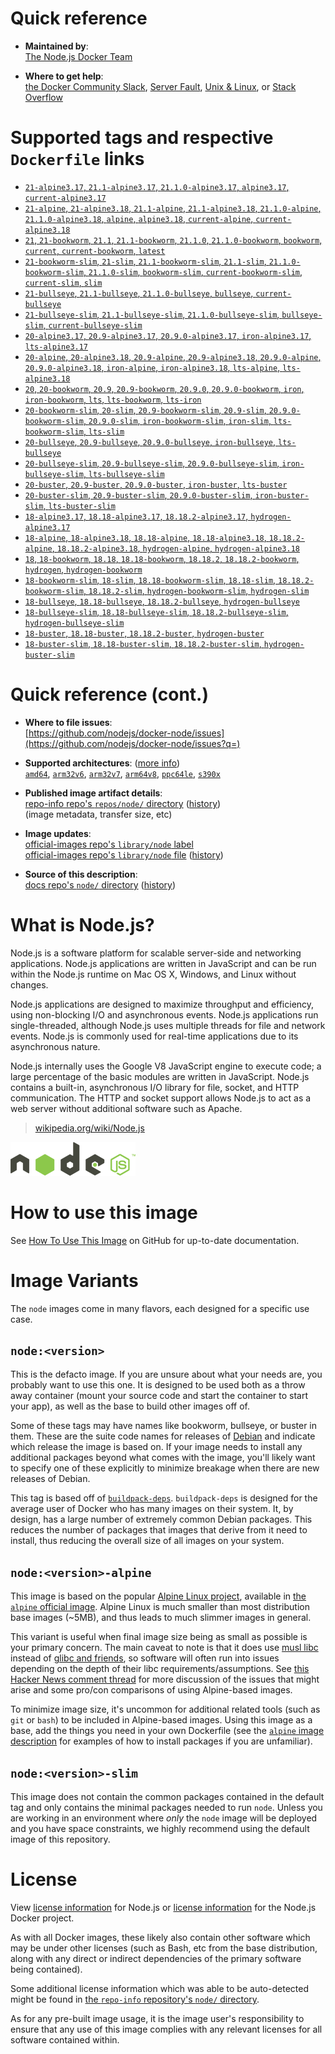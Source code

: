 <!--

********************************************************************************

WARNING:

    DO NOT EDIT "node/README.md"

    IT IS AUTO-GENERATED

    (from the other files in "node/" combined with a set of templates)

********************************************************************************

-->

# Quick reference

-	**Maintained by**:  
	[The Node.js Docker Team](https://github.com/nodejs/docker-node)

-	**Where to get help**:  
	[the Docker Community Slack](https://dockr.ly/comm-slack), [Server Fault](https://serverfault.com/help/on-topic), [Unix & Linux](https://unix.stackexchange.com/help/on-topic), or [Stack Overflow](https://stackoverflow.com/help/on-topic)

# Supported tags and respective `Dockerfile` links

-	[`21-alpine3.17`, `21.1-alpine3.17`, `21.1.0-alpine3.17`, `alpine3.17`, `current-alpine3.17`](https://github.com/nodejs/docker-node/blob/62c2e3cfb17ba8d9167b0daebbff9ea5ecaef6e4/21/alpine3.17/Dockerfile)
-	[`21-alpine`, `21-alpine3.18`, `21.1-alpine`, `21.1-alpine3.18`, `21.1.0-alpine`, `21.1.0-alpine3.18`, `alpine`, `alpine3.18`, `current-alpine`, `current-alpine3.18`](https://github.com/nodejs/docker-node/blob/62c2e3cfb17ba8d9167b0daebbff9ea5ecaef6e4/21/alpine3.18/Dockerfile)
-	[`21`, `21-bookworm`, `21.1`, `21.1-bookworm`, `21.1.0`, `21.1.0-bookworm`, `bookworm`, `current`, `current-bookworm`, `latest`](https://github.com/nodejs/docker-node/blob/62c2e3cfb17ba8d9167b0daebbff9ea5ecaef6e4/21/bookworm/Dockerfile)
-	[`21-bookworm-slim`, `21-slim`, `21.1-bookworm-slim`, `21.1-slim`, `21.1.0-bookworm-slim`, `21.1.0-slim`, `bookworm-slim`, `current-bookworm-slim`, `current-slim`, `slim`](https://github.com/nodejs/docker-node/blob/62c2e3cfb17ba8d9167b0daebbff9ea5ecaef6e4/21/bookworm-slim/Dockerfile)
-	[`21-bullseye`, `21.1-bullseye`, `21.1.0-bullseye`, `bullseye`, `current-bullseye`](https://github.com/nodejs/docker-node/blob/62c2e3cfb17ba8d9167b0daebbff9ea5ecaef6e4/21/bullseye/Dockerfile)
-	[`21-bullseye-slim`, `21.1-bullseye-slim`, `21.1.0-bullseye-slim`, `bullseye-slim`, `current-bullseye-slim`](https://github.com/nodejs/docker-node/blob/62c2e3cfb17ba8d9167b0daebbff9ea5ecaef6e4/21/bullseye-slim/Dockerfile)
-	[`20-alpine3.17`, `20.9-alpine3.17`, `20.9.0-alpine3.17`, `iron-alpine3.17`, `lts-alpine3.17`](https://github.com/nodejs/docker-node/blob/62c2e3cfb17ba8d9167b0daebbff9ea5ecaef6e4/20/alpine3.17/Dockerfile)
-	[`20-alpine`, `20-alpine3.18`, `20.9-alpine`, `20.9-alpine3.18`, `20.9.0-alpine`, `20.9.0-alpine3.18`, `iron-alpine`, `iron-alpine3.18`, `lts-alpine`, `lts-alpine3.18`](https://github.com/nodejs/docker-node/blob/62c2e3cfb17ba8d9167b0daebbff9ea5ecaef6e4/20/alpine3.18/Dockerfile)
-	[`20`, `20-bookworm`, `20.9`, `20.9-bookworm`, `20.9.0`, `20.9.0-bookworm`, `iron`, `iron-bookworm`, `lts`, `lts-bookworm`, `lts-iron`](https://github.com/nodejs/docker-node/blob/62c2e3cfb17ba8d9167b0daebbff9ea5ecaef6e4/20/bookworm/Dockerfile)
-	[`20-bookworm-slim`, `20-slim`, `20.9-bookworm-slim`, `20.9-slim`, `20.9.0-bookworm-slim`, `20.9.0-slim`, `iron-bookworm-slim`, `iron-slim`, `lts-bookworm-slim`, `lts-slim`](https://github.com/nodejs/docker-node/blob/dbc174542d51f03535f6513391f569e3b93a91dd/20/bookworm-slim/Dockerfile)
-	[`20-bullseye`, `20.9-bullseye`, `20.9.0-bullseye`, `iron-bullseye`, `lts-bullseye`](https://github.com/nodejs/docker-node/blob/62c2e3cfb17ba8d9167b0daebbff9ea5ecaef6e4/20/bullseye/Dockerfile)
-	[`20-bullseye-slim`, `20.9-bullseye-slim`, `20.9.0-bullseye-slim`, `iron-bullseye-slim`, `lts-bullseye-slim`](https://github.com/nodejs/docker-node/blob/dbc174542d51f03535f6513391f569e3b93a91dd/20/bullseye-slim/Dockerfile)
-	[`20-buster`, `20.9-buster`, `20.9.0-buster`, `iron-buster`, `lts-buster`](https://github.com/nodejs/docker-node/blob/62c2e3cfb17ba8d9167b0daebbff9ea5ecaef6e4/20/buster/Dockerfile)
-	[`20-buster-slim`, `20.9-buster-slim`, `20.9.0-buster-slim`, `iron-buster-slim`, `lts-buster-slim`](https://github.com/nodejs/docker-node/blob/dbc174542d51f03535f6513391f569e3b93a91dd/20/buster-slim/Dockerfile)
-	[`18-alpine3.17`, `18.18-alpine3.17`, `18.18.2-alpine3.17`, `hydrogen-alpine3.17`](https://github.com/nodejs/docker-node/blob/6c20762ebfb6ab35c874c4fe540a55ab8fd6c49d/18/alpine3.17/Dockerfile)
-	[`18-alpine`, `18-alpine3.18`, `18.18-alpine`, `18.18-alpine3.18`, `18.18.2-alpine`, `18.18.2-alpine3.18`, `hydrogen-alpine`, `hydrogen-alpine3.18`](https://github.com/nodejs/docker-node/blob/6c20762ebfb6ab35c874c4fe540a55ab8fd6c49d/18/alpine3.18/Dockerfile)
-	[`18`, `18-bookworm`, `18.18`, `18.18-bookworm`, `18.18.2`, `18.18.2-bookworm`, `hydrogen`, `hydrogen-bookworm`](https://github.com/nodejs/docker-node/blob/bdf5edb771596f7e3998ff318c3098850261b17b/18/bookworm/Dockerfile)
-	[`18-bookworm-slim`, `18-slim`, `18.18-bookworm-slim`, `18.18-slim`, `18.18.2-bookworm-slim`, `18.18.2-slim`, `hydrogen-bookworm-slim`, `hydrogen-slim`](https://github.com/nodejs/docker-node/blob/dbc174542d51f03535f6513391f569e3b93a91dd/18/bookworm-slim/Dockerfile)
-	[`18-bullseye`, `18.18-bullseye`, `18.18.2-bullseye`, `hydrogen-bullseye`](https://github.com/nodejs/docker-node/blob/bdf5edb771596f7e3998ff318c3098850261b17b/18/bullseye/Dockerfile)
-	[`18-bullseye-slim`, `18.18-bullseye-slim`, `18.18.2-bullseye-slim`, `hydrogen-bullseye-slim`](https://github.com/nodejs/docker-node/blob/dbc174542d51f03535f6513391f569e3b93a91dd/18/bullseye-slim/Dockerfile)
-	[`18-buster`, `18.18-buster`, `18.18.2-buster`, `hydrogen-buster`](https://github.com/nodejs/docker-node/blob/bdf5edb771596f7e3998ff318c3098850261b17b/18/buster/Dockerfile)
-	[`18-buster-slim`, `18.18-buster-slim`, `18.18.2-buster-slim`, `hydrogen-buster-slim`](https://github.com/nodejs/docker-node/blob/dbc174542d51f03535f6513391f569e3b93a91dd/18/buster-slim/Dockerfile)

# Quick reference (cont.)

-	**Where to file issues**:  
	[https://github.com/nodejs/docker-node/issues](https://github.com/nodejs/docker-node/issues?q=)

-	**Supported architectures**: ([more info](https://github.com/docker-library/official-images#architectures-other-than-amd64))  
	[`amd64`](https://hub.docker.com/r/amd64/node/), [`arm32v6`](https://hub.docker.com/r/arm32v6/node/), [`arm32v7`](https://hub.docker.com/r/arm32v7/node/), [`arm64v8`](https://hub.docker.com/r/arm64v8/node/), [`ppc64le`](https://hub.docker.com/r/ppc64le/node/), [`s390x`](https://hub.docker.com/r/s390x/node/)

-	**Published image artifact details**:  
	[repo-info repo's `repos/node/` directory](https://github.com/docker-library/repo-info/blob/master/repos/node) ([history](https://github.com/docker-library/repo-info/commits/master/repos/node))  
	(image metadata, transfer size, etc)

-	**Image updates**:  
	[official-images repo's `library/node` label](https://github.com/docker-library/official-images/issues?q=label%3Alibrary%2Fnode)  
	[official-images repo's `library/node` file](https://github.com/docker-library/official-images/blob/master/library/node) ([history](https://github.com/docker-library/official-images/commits/master/library/node))

-	**Source of this description**:  
	[docs repo's `node/` directory](https://github.com/docker-library/docs/tree/master/node) ([history](https://github.com/docker-library/docs/commits/master/node))

# What is Node.js?

Node.js is a software platform for scalable server-side and networking applications. Node.js applications are written in JavaScript and can be run within the Node.js runtime on Mac OS X, Windows, and Linux without changes.

Node.js applications are designed to maximize throughput and efficiency, using non-blocking I/O and asynchronous events. Node.js applications run single-threaded, although Node.js uses multiple threads for file and network events. Node.js is commonly used for real-time applications due to its asynchronous nature.

Node.js internally uses the Google V8 JavaScript engine to execute code; a large percentage of the basic modules are written in JavaScript. Node.js contains a built-in, asynchronous I/O library for file, socket, and HTTP communication. The HTTP and socket support allows Node.js to act as a web server without additional software such as Apache.

> [wikipedia.org/wiki/Node.js](https://en.wikipedia.org/wiki/Node.js)

![logo](https://raw.githubusercontent.com/docker-library/docs/01c12653951b2fe592c1f93a13b4e289ada0e3a1/node/logo.png)

# How to use this image

See [How To Use This Image](https://github.com/nodejs/docker-node/blob/master/README.md#how-to-use-this-image) on GitHub for up-to-date documentation.

# Image Variants

The `node` images come in many flavors, each designed for a specific use case.

## `node:<version>`

This is the defacto image. If you are unsure about what your needs are, you probably want to use this one. It is designed to be used both as a throw away container (mount your source code and start the container to start your app), as well as the base to build other images off of.

Some of these tags may have names like bookworm, bullseye, or buster in them. These are the suite code names for releases of [Debian](https://wiki.debian.org/DebianReleases) and indicate which release the image is based on. If your image needs to install any additional packages beyond what comes with the image, you'll likely want to specify one of these explicitly to minimize breakage when there are new releases of Debian.

This tag is based off of [`buildpack-deps`](https://hub.docker.com/_/buildpack-deps/). `buildpack-deps` is designed for the average user of Docker who has many images on their system. It, by design, has a large number of extremely common Debian packages. This reduces the number of packages that images that derive from it need to install, thus reducing the overall size of all images on your system.

## `node:<version>-alpine`

This image is based on the popular [Alpine Linux project](https://alpinelinux.org), available in [the `alpine` official image](https://hub.docker.com/_/alpine). Alpine Linux is much smaller than most distribution base images (~5MB), and thus leads to much slimmer images in general.

This variant is useful when final image size being as small as possible is your primary concern. The main caveat to note is that it does use [musl libc](https://musl.libc.org) instead of [glibc and friends](https://www.etalabs.net/compare_libcs.html), so software will often run into issues depending on the depth of their libc requirements/assumptions. See [this Hacker News comment thread](https://news.ycombinator.com/item?id=10782897) for more discussion of the issues that might arise and some pro/con comparisons of using Alpine-based images.

To minimize image size, it's uncommon for additional related tools (such as `git` or `bash`) to be included in Alpine-based images. Using this image as a base, add the things you need in your own Dockerfile (see the [`alpine` image description](https://hub.docker.com/_/alpine/) for examples of how to install packages if you are unfamiliar).

## `node:<version>-slim`

This image does not contain the common packages contained in the default tag and only contains the minimal packages needed to run `node`. Unless you are working in an environment where *only* the `node` image will be deployed and you have space constraints, we highly recommend using the default image of this repository.

# License

View [license information](https://github.com/nodejs/node/blob/master/LICENSE) for Node.js or [license information](https://github.com/nodejs/docker-node/blob/master/LICENSE) for the Node.js Docker project.

As with all Docker images, these likely also contain other software which may be under other licenses (such as Bash, etc from the base distribution, along with any direct or indirect dependencies of the primary software being contained).

Some additional license information which was able to be auto-detected might be found in [the `repo-info` repository's `node/` directory](https://github.com/docker-library/repo-info/tree/master/repos/node).

As for any pre-built image usage, it is the image user's responsibility to ensure that any use of this image complies with any relevant licenses for all software contained within.
